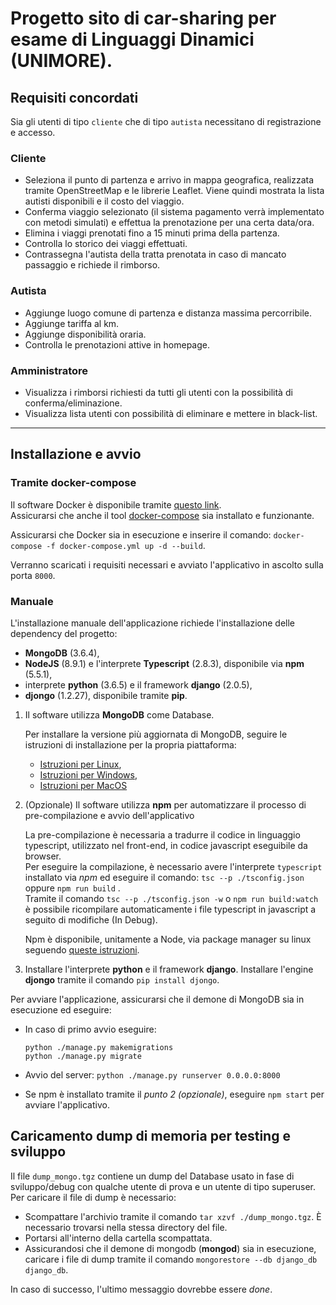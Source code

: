 # Progetto sito di car-sharing per esame di Linguaggi Dinamici (UNIMORE).

## Requisiti concordati

Sia gli utenti di tipo `cliente` che di tipo `autista` necessitano di registrazione e accesso.

### Cliente
- Seleziona il punto di partenza e arrivo in mappa geografica, realizzata tramite OpenStreetMap e le librerie Leaflet. Viene quindi mostrata la lista autisti disponibili e il costo del viaggio.
- Conferma viaggio selezionato (il sistema pagamento verrà implementato con metodi simulati) e effettua la prenotazione per una certa data/ora.
- Elimina i viaggi prenotati fino a 15 minuti prima della partenza.
- Controlla lo storico dei viaggi effettuati.
- Contrassegna l'autista della tratta prenotata in caso di mancato passaggio e richiede il rimborso.
### Autista
- Aggiunge luogo comune di partenza e distanza massima percorribile.
- Aggiunge tariffa al km.
- Aggiunge disponibilità oraria.
- Controlla le prenotazioni attive in homepage.
### Amministratore
- Visualizza i rimborsi richiesti da tutti gli utenti con la possibilità di conferma/eliminazione.
- Visualizza lista utenti con possibilità di eliminare e mettere in black-list.

---

## Installazione e avvio

### Tramite docker-compose

Il software Docker è disponibile tramite [questo link](https://docs.docker.com/install/).  
Assicurarsi che anche il tool [docker-compose](https://docs.docker.com/compose/install/) sia installato e funzionante.

Assicurarsi che Docker sia in esecuzione e inserire il comando: `docker-compose -f docker-compose.yml up -d --build`.

Verranno scaricati i requisiti necessari e avviato l'applicativo in ascolto sulla porta `8000`.

### Manuale

L'installazione manuale dell'applicazione richiede l'installazione delle dependency del progetto:
- **MongoDB** (3.6.4),
- **NodeJS** (8.9.1) e l'interprete **Typescript** (2.8.3), disponibile via **npm** (5.5.1),
- interprete **python** (3.6.5) e il framework **django** (2.0.5),
- **djongo** (1.2.27), disponibile tramite **pip**.

1. Il software utilizza **MongoDB** come Database.

    Per installare la versione più aggiornata di MongoDB, seguire le istruzioni di installazione per la propria piattaforma:
    - [Istruzioni per Linux](https://docs.mongodb.com/manual/administration/install-on-linux/),
    - [Istruzioni per Windows](https://docs.mongodb.com/manual/tutorial/install-mongodb-on-windows/),
    - [Istruzioni per MacOS](https://docs.mongodb.com/manual/tutorial/install-mongodb-on-os-x/)

2. (Opzionale) Il software utilizza **npm** per automatizzare il processo di pre-compilazione e avvio dell'applicativo
    
    La pre-compilazione è necessaria a tradurre il codice in linguaggio typescript, utilizzato nel front-end, in codice javascript eseguibile da browser.  
    Per eseguire la compilazione, è necessario avere l'interprete `typescript` installato via *npm* ed eseguire il comando: `tsc --p ./tsconfig.json` oppure `npm run build` .  
    Tramite il comando `tsc --p ./tsconfig.json -w` o `npm run build:watch` è possibile ricompilare automaticamente i file typescript in javascript a seguito di modifiche (In Debug).

    Npm è disponibile, unitamente a Node, via package manager su linux seguendo [queste istruzioni](https://nodejs.org/en/download/package-manager/).

3. Installare l'interprete **python** e il framework **django**. Installare l'engine **djongo** tramite il comando `pip install djongo`.

Per avviare l'applicazione, assicurarsi che il demone di MongoDB sia in esecuzione ed eseguire:

- In caso di primo avvio eseguire:
    ```
    python ./manage.py makemigrations
    python ./manage.py migrate
    ```

- Avvio del server: `python ./manage.py runserver 0.0.0.0:8000`

- Se npm è installato tramite il *punto 2 (opzionale)*, eseguire `npm start` per avviare l'applicativo. 

## Caricamento dump di memoria per testing e sviluppo

Il file `dump_mongo.tgz` contiene un dump del Database usato in fase di sviluppo/debug con qualche utente di prova e un utente di tipo superuser.
Per caricare il file di dump è necessario:
- Scompattare l'archivio tramite il comando `tar xzvf ./dump_mongo.tgz`. È necessario trovarsi nella stessa directory del file.
- Portarsi all'interno della cartella scompattata.
- Assicurandosi che il demone di mongodb (**mongod**) sia in esecuzione, caricare i file di dump tramite il comando `mongorestore --db django_db django_db`.

In caso di successo, l'ultimo messaggio dovrebbe essere *done*.